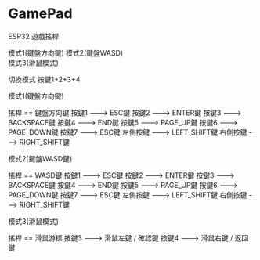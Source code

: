 # GamePad
ESP32 遊戲搖桿

模式1(鍵盤方向鍵) 
模式2(鍵盤WASD)  
模式3(滑鼠模式)

切換模式  按鍵1+2+3+4

模式1(鍵盤方向鍵) 

搖桿 == 鍵盤方向鍵
按鍵1 --->  ESC鍵
按鍵2 --->  ENTER鍵
按鍵3 --->  BACKSPACE鍵
按鍵4 --->  END鍵
按鍵5 --->  PAGE_UP鍵
按鍵6 --->  PAGE_DOWN鍵
按鍵7 --->  ESC鍵
左側按鍵 --->  LEFT_SHIFT鍵
右側按鍵 --->  RIGHT_SHIFT鍵




模式2(鍵盤WASD鍵) 

搖桿 == WASD鍵
按鍵1 --->  ESC鍵
按鍵2 --->  ENTER鍵
按鍵3 --->  BACKSPACE鍵
按鍵4 --->  END鍵
按鍵5 --->  PAGE_UP鍵
按鍵6 --->  PAGE_DOWN鍵
按鍵7 --->  ESC鍵
左側按鍵 --->  LEFT_SHIFT鍵
右側按鍵 --->  RIGHT_SHIFT鍵


模式3(滑鼠模式)

搖桿 == 滑鼠游標
按鍵3 --->  滑鼠左鍵  / 確認鍵
按鍵4 --->  滑鼠右鍵 / 返回鍵

